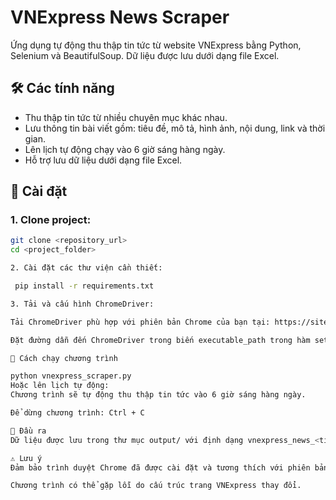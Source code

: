 # VNExpress News Scraper

Ứng dụng tự động thu thập tin tức từ website VNExpress bằng Python, Selenium và BeautifulSoup. 
Dữ liệu được lưu dưới dạng file Excel.

## 🛠️ Các tính năng
- Thu thập tin tức từ nhiều chuyên mục khác nhau.
- Lưu thông tin bài viết gồm: tiêu đề, mô tả, hình ảnh, nội dung, link và thời gian.
- Lên lịch tự động chạy vào 6 giờ sáng hàng ngày.
- Hỗ trợ lưu dữ liệu dưới dạng file Excel.

## 🚀 Cài đặt

### 1. Clone project:
```bash
git clone <repository_url>
cd <project_folder>

2. Cài đặt các thư viện cần thiết:

 pip install -r requirements.txt

3. Tải và cấu hình ChromeDriver:

Tải ChromeDriver phù hợp với phiên bản Chrome của bạn tại: https://sites.google.com/chromium.org/driver/

Đặt đường dẫn đến ChromeDriver trong biến executable_path trong hàm setup_driver().

📝 Cách chạy chương trình

python vnexpress_scraper.py
Hoặc lên lịch tự động:
Chương trình sẽ tự động thu thập tin tức vào 6 giờ sáng hàng ngày.

Để dừng chương trình: Ctrl + C

📂 Đầu ra
Dữ liệu được lưu trong thư mục output/ với định dạng vnexpress_news_<timestamp>.xlsx.

⚠️ Lưu ý
Đảm bảo trình duyệt Chrome đã được cài đặt và tương thích với phiên bản ChromeDriver.

Chương trình có thể gặp lỗi do cấu trúc trang VNExpress thay đổi.


